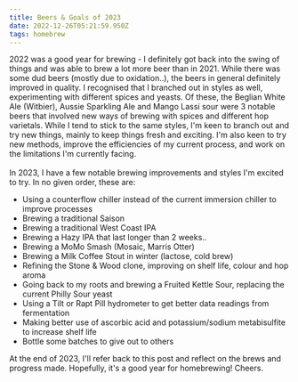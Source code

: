```yaml
---
title: Beers & Goals of 2023
date: 2022-12-26T05:21:59.950Z
tags: homebrew
---
```

2﻿022 was a good year for brewing - I definitely got back into the swing of things and was able to brew a lot more beer than in 2021. While there was some dud beers (mostly due to oxidation..), the beers in general definitely improved in quality. I recognised that I branched out in styles as well, experimenting with different spices and yeasts. Of these, the Beglian White Ale (Witbier), Aussie Sparkling Ale and Mango Lassi sour were 3 notable beers that involved new ways of brewing with spices and different hop varietals. While I tend to stick to the same styles, I'm keen to branch out and try new things, mainly to keep things fresh and exciting. I'm also keen to try new methods, improve the efficiencies of my current process, and work on the limitations I'm currently facing.\
\
I﻿n 2023, I have a few notable brewing improvements and styles I'm excited to try. In no given order, these are:

* Using a counterflow chiller instead of the current immersion chiller to improve processes
* B﻿rewing a traditional Saison
* B﻿rewing a traditional West Coast IPA
* B﻿rewing a Hazy IPA that last longer than 2 weeks..
* B﻿rewing a MoMo Smash (Mosaic, Marris Otter)
* B﻿rewing a Milk Coffee Stout in winter (lactose, cold brew)
* R﻿efining the Stone & Wood clone, improving on shelf life, colour and hop aroma
* G﻿oing back to my roots and brewing a Fruited Kettle Sour, replacing the current Philly Sour yeast
* U﻿sing a Tilt or Rapt Pill hydrometer to get better data readings from fermentation
* M﻿aking better use of ascorbic acid and potassium/sodium metabisulfite to increase shelf life
* Bottle some batches to give out to others

A﻿t the end of 2023, I'll refer back to this post and reflect on the brews and progress made. Hopefully, it's a good year for homebrewing! Cheers.